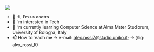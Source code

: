 <img src="https://imgs.search.brave.com/nWmxo-HrQIMsdgooKji7Y2QYdqPdCOulbowZyIvV4iE/rs:fit:860:0:0/g:ce/aHR0cHM6Ly9pbWcu/ZnJlZXBpay5jb20v/ZnJlZS1waG90by9j/bG9zZXVwLXNob3Qt/aGVhZC1jdXRlLWR1/Y2tfMTgxNjI0LTQz/OTAyLmpwZz9zaXpl/PTYyNiZleHQ9anBn" >

- 👋 Hi, I’m un anatra
- 👀 I’m interested in Tech
- 🌱 I’m currently learning Computer Science at Alma Mater Studiorum, University of Bologna, Italy
- 📫 How to reach me -> e-mail: alex.rossi7@studio.unibo.it; -> @ig: alex_rossi_10

<!---
Axelredx/Axelredx is a ✨ special ✨ repository because its `README.md` (this file) appears on your GitHub profile.
You can click the Preview link to take a look at your changes.
--->
